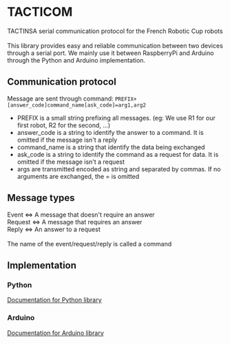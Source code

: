 # TACTICOM
TACTINSA serial communication protocol for the French Robotic Cup robots \
\
This library provides easy and reliable communication between two devices through a serial port. We mainly use it between RaspberryPi and Arduino through the Python and Arduino implementation.

## Communication protocol
Message are sent through command: `PREFIX+[answer_code]command_name[ask_code]=arg1,arg2`
+ PREFIX is a small string prefixing all messages. (eg: We use R1 for our first robot, R2 for the second, ...)
+ answer_code is a string to identify the answer to a command. It is omitted if the message isn't a reply
+ command_name is a string that identify the data being exchanged
+ ask_code is a string to identify the command as a request for data. It is omitted if the message isn't a request
+ args are transmitted encoded as string and separated by commas. If no arguments are exchanged, the = is omitted

## Message types
Event <=> A message that doesn't require an answer \
Request <=> A message that requires an answer \
Reply <=> An answer to a request \
\
The name of the event/request/reply is called a command

## Implementation
### Python
[Documentation for Python library](Python/README.md)

### Arduino
[Documentation for Arduino library](Arduino/README.md)
